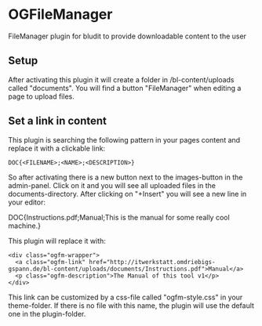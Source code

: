 # OGFileManager
FileManager plugin for bludit to provide downloadable content to the user

## Setup
After activating this plugin it will create a folder in /bl-content/uploads called "documents".
You will find a button "FileManager" when editing a page to upload files.

## Set a link in content
This plugin is searching the following pattern in your pages content and replace it with a clickable link:
```
DOC{<FILENAME>;<NAME>;<DESCRIPTION>}
```
So after activating there is a new button next to the images-button in the admin-panel.
Click on it and you will see all uploaded files in the documents-directory.
After clicking on "+Insert" you will see a new line in your editor:

DOC{Instructions.pdf;Manual;This is the manual for some really cool machine.}

This plugin will replace it with:
```
<div class="ogfm-wrapper">
  <a class="ogfm-link" href="http://itwerkstatt.omdriebigs-gspann.de/bl-content/uploads/documents/Instructions.pdf">Manual</a>
  <p class="ogfm-description">The Manual of this tool v1</p>
</div>
```

This link can be customized by a css-file called "ogfm-style.css" in your theme-folder.
If there is no file with this name, the plugin will use the default one in the plugin-folder.
